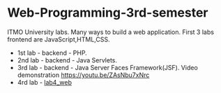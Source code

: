 # Web-Programming-3rd-semester
ITMO University labs. Many ways to build a web application.
First 3 labs frontend are JavaScript,HTML,CSS.
* 1st lab - backend - PHP.
* 2nd lab - backend - Java Servlets.
* 3rd lab - backend - Java Server Faces Framework(JSF).
  Video demonstration https://youtu.be/ZAsNbu7xNrc
* 4rd lab - [lab4_web](https://github.com/wizarsi/Spring-React-web-application)
